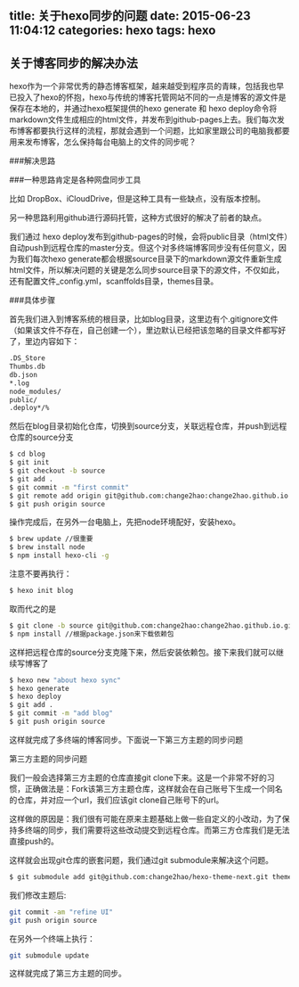 title: 关于hexo同步的问题
date: 2015-06-23 11:04:12
categories: hexo
tags: hexo
---
## 关于博客同步的解决办法

hexo作为一个非常优秀的静态博客框架，越来越受到程序员的青睐，包括我也早已投入了hexo的怀抱，hexo与传统的博客托管网站不同的一点是博客的源文件是保存在本地的，并通过hexo框架提供的hexo generate 和 hexo deploy命令将markdown文件生成相应的html文件，并发布到github-pages上去。我们每次发布博客都要执行这样的流程，那就会遇到一个问题，比如家里跟公司的电脑我都要用来发布博客，怎么保持每台电脑上的文件的同步呢？

###解决思路

###一种思路肯定是各种网盘同步工具

比如 DropBox、iCloudDrive，但是这种工具有一些缺点，没有版本控制。

另一种思路利用github进行源码托管，这种方式很好的解决了前者的缺点。

我们通过 hexo deploy发布到github-pages的时候，会将public目录（html文件）自动push到远程仓库的master分支。但这个对多终端博客同步没有任何意义，因为我们每次hexo generate都会根据source目录下的markdown源文件重新生成html文件，所以解决问题的关键是怎么同步source目录下的源文件，不仅如此，还有配置文件_config.yml，scanffolds目录，themes目录。

###具体步骤

首先我们进入到博客系统的根目录，比如blog目录，这里边有个.gitignore文件（如果该文件不存在，自己创建一个），里边默认已经把该忽略的目录文件都写好了，里边内容如下：

```bash
.DS_Store
Thumbs.db
db.json
*.log
node_modules/
public/
.deploy*/%
```
然后在blog目录初始化仓库，切换到source分支，关联远程仓库，并push到远程仓库的source分支

```bash
$ cd blog
$ git init
$ git checkout -b source
$ git add .
$ git commit -m "first commit"
$ git remote add origin git@github.com:change2hao:change2hao.github.io.git
$ git push origin source
```
操作完成后，在另外一台电脑上，先把node环境配好，安装hexo。

```bash
$ brew update //很重要
$ brew install node
$ npm install hexo-cli -g
```
注意不要再执行：

```bash
$ hexo init blog
```
取而代之的是

```bash
$ git clone -b source git@github.com:change2hao:change2hao.github.io.git
$ npm install //根据package.json来下载依赖包
```
这样把远程仓库的source分支克隆下来，然后安装依赖包。接下来我们就可以继续写博客了

```bash
$ hexo new "about hexo sync"
$ hexo generate
$ hexo deploy
$ git add .
$ git commit -m "add blog"
$ git push origin source
```
这样就完成了多终端的博客同步。下面说一下第三方主题的同步问题

第三方主题的同步问题

我们一般会选择第三方主题的仓库直接git clone下来。这是一个非常不好的习惯，正确做法是：Fork该第三方主题仓库，这样就会在自己账号下生成一个同名的仓库，并对应一个url，我们应该git clone自己账号下的url。

这样做的原因是：我们很有可能在原来主题基础上做一些自定义的小改动，为了保持多终端的同步，我们需要将这些改动提交到远程仓库。而第三方仓库我们是无法直接push的。

这样就会出现git仓库的嵌套问题，我们通过git submodule来解决这个问题。

```bash
$ git submodule add git@github.com:change2hao/hexo-theme-next.git themes/next
```
我们修改主题后:

```bash
git commit -am "refine UI"
git push origin source
```
在另外一个终端上执行：
```bash
git submodule update
```
这样就完成了第三方主题的同步。